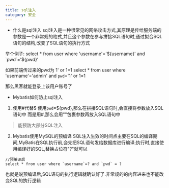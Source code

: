 ```yaml
---
title: sql注入
category: 安全
---
```

- 什么是sql注入
sql注入是一种很常见的网络攻击方式,其原理是传给服务端的参数是一个非常规的格式,并且这个参数在参与拼接SQL语句时,通过拟合SQL语句的结构,改变了SQL语句的执行方式

举个例子:
select * from user where 'username'='${username}' and `pwd`='${pwd}'

如果前端传过来的pwd为 1' or 1=1
select * from user where 'username'='admin' and `pwd`='1' or 1=1

那么黑客就能登录上该用户账号了

- Mybatis如何防止sql注入
1. 使用#代替$
使用`pwd`=${pwd},那么在拼接SQL语句时,会直接将参数放入SQL语句中
而是用#,那么会用""包裹参数再放入SQL语句中
> 能预防大部分SQL注入
2. Mybatis使用MySQL的预编译
SQL注入生效的时间点主要在SQL的编译期间,MyBatis在SQL执行前,会先把SQL语句发给数据库进行编译;执行时,直接使用编译好的SQL,替换占位符"?"就可以  
```
//预编译后
select * from user where `username`=? and `pwd` = ?
```
也就是说预编译后,SQL语句的执行逻辑就确认好了.非常规的的内容进来也不能改变SQL的执行逻辑